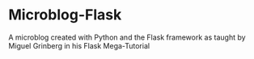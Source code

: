 # Microblog-Flask
A microblog created with Python and the Flask framework as taught by Miguel Grinberg in his  Flask Mega-Tutorial
